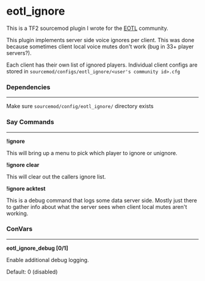 # eotl_ignore

This is a TF2 sourcemod plugin I wrote for the [EOTL](https://www.endofthelinegaming.com/) community.

This plugin implements server side voice ignores per client.  This was done because sometimes client local voice mutes don't work (bug in 33+ player servers?).

Each client has their own list of ignored players.  Individual client configs are stored in ```sourcemod/configs/eotl_ignore/<user's community id>.cfg```

### Dependencies
<hr>

Make sure ```sourcemod/config/eotl_ignore/``` directory exists

### Say Commands
<hr>

**!ignore**

This will bring up a menu to pick which player to ignore or unignore.

**!ignore clear**

This will clear out the callers ignore list.

**!ignore acktest**

This is a debug command that logs some data server side.  Mostly just there to gather info about what the server sees when client local mutes aren't working.

### ConVars
<hr>

**eotl_ignore_debug [0/1]**

Enable additional debug logging.

Default: 0 (disabled)